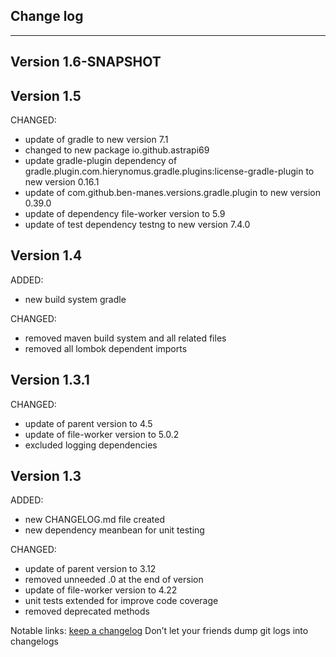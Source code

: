 ## Change log
----------------------

Version 1.6-SNAPSHOT
-------------

Version 1.5
-------------

CHANGED:
  
- update of gradle to new version 7.1
- changed to new package io.github.astrapi69
- update gradle-plugin dependency of gradle.plugin.com.hierynomus.gradle.plugins:license-gradle-plugin to new version 0.16.1
- update of com.github.ben-manes.versions.gradle.plugin to new version 0.39.0
- update of dependency file-worker version to 5.9
- update of test dependency testng to new version 7.4.0

Version 1.4
-------------

ADDED:
 
- new build system gradle

CHANGED:

- removed maven build system and all related files
- removed all lombok dependent imports

Version 1.3.1
-------------

CHANGED:

- update of parent version to 4.5
- update of file-worker version to 5.0.2
- excluded logging dependencies

Version 1.3
-------------

ADDED: 

- new CHANGELOG.md file created
- new dependency meanbean for unit testing

CHANGED:

- update of parent version to 3.12
- removed unneeded .0 at the end of version
- update of file-worker version to 4.22
- unit tests extended for improve code coverage
- removed deprecated methods

Notable links:
[keep a changelog](http://keepachangelog.com/en/1.0.0/) Don’t let your friends dump git logs into changelogs
